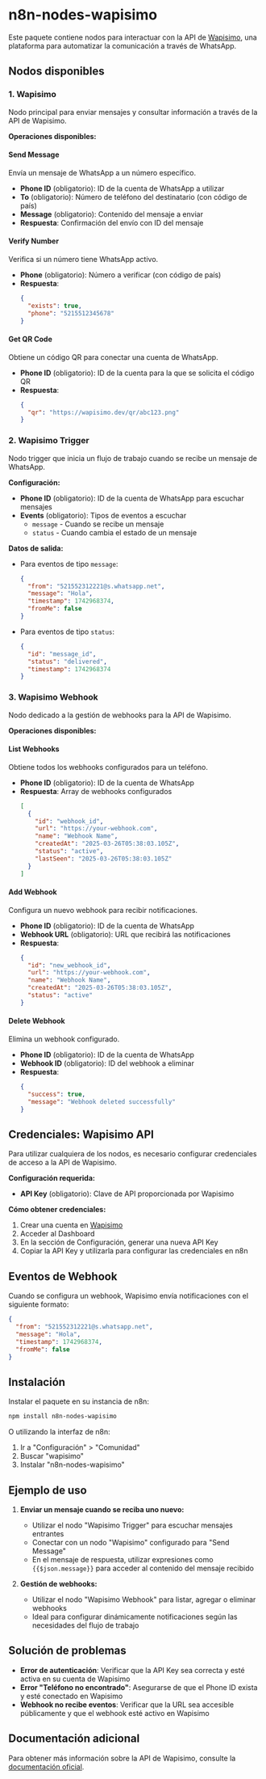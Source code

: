 # n8n-nodes-wapisimo

Este paquete contiene nodos para interactuar con la API de [Wapisimo](https://wapisimo.dev/), una plataforma para automatizar la comunicación a través de WhatsApp.

## Nodos disponibles

### 1. Wapisimo

Nodo principal para enviar mensajes y consultar información a través de la API de Wapisimo.

**Operaciones disponibles:**

#### Send Message
Envía un mensaje de WhatsApp a un número específico.
- **Phone ID** (obligatorio): ID de la cuenta de WhatsApp a utilizar
- **To** (obligatorio): Número de teléfono del destinatario (con código de país)
- **Message** (obligatorio): Contenido del mensaje a enviar
- **Respuesta**: Confirmación del envío con ID del mensaje

#### Verify Number
Verifica si un número tiene WhatsApp activo.
- **Phone** (obligatorio): Número a verificar (con código de país)
- **Respuesta**: 
  ```json
  {
    "exists": true,
    "phone": "5215512345678"
  }
  ```

#### Get QR Code
Obtiene un código QR para conectar una cuenta de WhatsApp.
- **Phone ID** (obligatorio): ID de la cuenta para la que se solicita el código QR
- **Respuesta**: 
  ```json
  {
    "qr": "https://wapisimo.dev/qr/abc123.png"
  }
  ```

### 2. Wapisimo Trigger

Nodo trigger que inicia un flujo de trabajo cuando se recibe un mensaje de WhatsApp.

**Configuración:**
- **Phone ID** (obligatorio): ID de la cuenta de WhatsApp para escuchar mensajes
- **Events** (obligatorio): Tipos de eventos a escuchar
  - `message` - Cuando se recibe un mensaje
  - `status` - Cuando cambia el estado de un mensaje

**Datos de salida:**
- Para eventos de tipo `message`:
  ```json
  {
    "from": "521552312221@s.whatsapp.net",
    "message": "Hola",
    "timestamp": 1742968374,
    "fromMe": false
  }
  ```
- Para eventos de tipo `status`:
  ```json
  {
    "id": "message_id",
    "status": "delivered",
    "timestamp": 1742968374
  }
  ```

### 3. Wapisimo Webhook

Nodo dedicado a la gestión de webhooks para la API de Wapisimo.

**Operaciones disponibles:**

#### List Webhooks
Obtiene todos los webhooks configurados para un teléfono.
- **Phone ID** (obligatorio): ID de la cuenta de WhatsApp
- **Respuesta**: Array de webhooks configurados
  ```json
  [
    {
      "id": "webhook_id",
      "url": "https://your-webhook.com",
      "name": "Webhook Name",
      "createdAt": "2025-03-26T05:38:03.105Z",
      "status": "active",
      "lastSeen": "2025-03-26T05:38:03.105Z"
    }
  ]
  ```

#### Add Webhook
Configura un nuevo webhook para recibir notificaciones.
- **Phone ID** (obligatorio): ID de la cuenta de WhatsApp
- **Webhook URL** (obligatorio): URL que recibirá las notificaciones
- **Respuesta**: 
  ```json
  {
    "id": "new_webhook_id",
    "url": "https://your-webhook.com",
    "name": "Webhook Name",
    "createdAt": "2025-03-26T05:38:03.105Z",
    "status": "active"
  }
  ```

#### Delete Webhook
Elimina un webhook configurado.
- **Phone ID** (obligatorio): ID de la cuenta de WhatsApp
- **Webhook ID** (obligatorio): ID del webhook a eliminar
- **Respuesta**: 
  ```json
  {
    "success": true,
    "message": "Webhook deleted successfully"
  }
  ```

## Credenciales: Wapisimo API

Para utilizar cualquiera de los nodos, es necesario configurar credenciales de acceso a la API de Wapisimo.

**Configuración requerida:**
- **API Key** (obligatorio): Clave de API proporcionada por Wapisimo

**Cómo obtener credenciales:**
1. Crear una cuenta en [Wapisimo](https://wapisimo.dev/)
2. Acceder al Dashboard
3. En la sección de Configuración, generar una nueva API Key
4. Copiar la API Key y utilizarla para configurar las credenciales en n8n

## Eventos de Webhook

Cuando se configura un webhook, Wapisimo envía notificaciones con el siguiente formato:

```json
{
  "from": "521552312221@s.whatsapp.net",
  "message": "Hola",
  "timestamp": 1742968374,
  "fromMe": false
}
```

## Instalación

Instalar el paquete en su instancia de n8n:

```bash
npm install n8n-nodes-wapisimo
```

O utilizando la interfaz de n8n:
1. Ir a "Configuración" > "Comunidad"
2. Buscar "wapisimo"
3. Instalar "n8n-nodes-wapisimo"

## Ejemplo de uso

1. **Enviar un mensaje cuando se reciba uno nuevo:**
   - Utilizar el nodo "Wapisimo Trigger" para escuchar mensajes entrantes
   - Conectar con un nodo "Wapisimo" configurado para "Send Message"
   - En el mensaje de respuesta, utilizar expresiones como `{{$json.message}}` para acceder al contenido del mensaje recibido

2. **Gestión de webhooks:**
   - Utilizar el nodo "Wapisimo Webhook" para listar, agregar o eliminar webhooks
   - Ideal para configurar dinámicamente notificaciones según las necesidades del flujo de trabajo

## Solución de problemas

- **Error de autenticación**: Verificar que la API Key sea correcta y esté activa en su cuenta de Wapisimo
- **Error "Teléfono no encontrado"**: Asegurarse de que el Phone ID exista y esté conectado en Wapisimo
- **Webhook no recibe eventos**: Verificar que la URL sea accesible públicamente y que el webhook esté activo en Wapisimo

## Documentación adicional

Para obtener más información sobre la API de Wapisimo, consulte la [documentación oficial](https://wapisimo.dev/docs).
